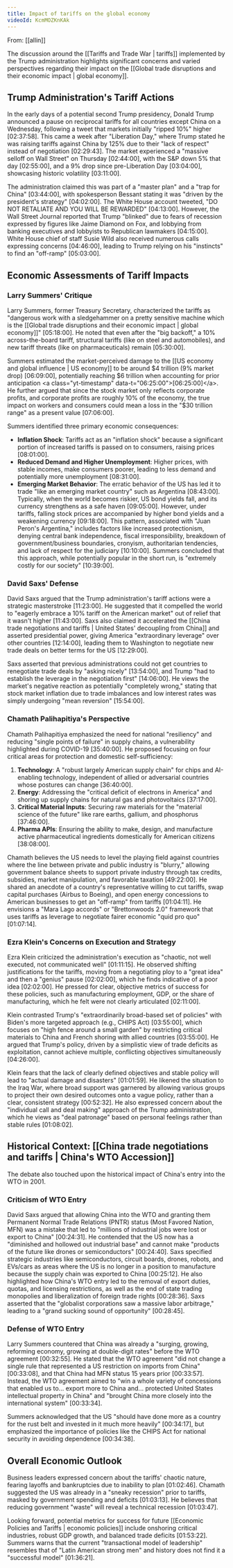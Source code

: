 ```yaml
---
title: Impact of tariffs on the global economy
videoId: KcmMOZKnKAk
---
```


From: [[allin]] <br/> 

The discussion around the [[Tariffs and Trade War | tariffs]] implemented by the Trump administration highlights significant concerns and varied perspectives regarding their impact on the [[Global trade disruptions and their economic impact | global economy]].

## Trump Administration's Tariff Actions
In the early days of a potential second Trump presidency, Donald Trump announced a pause on reciprocal tariffs for all countries except China on a Wednesday, following a tweet that markets initially "ripped 10%" higher <a class="yt-timestamp" data-t="02:37:58">[02:37:58]</a>. This came a week after "Liberation Day," where Trump stated he was raising tariffs against China by 125% due to their "lack of respect" instead of negotiation <a class="yt-timestamp" data-t="02:29:43">[02:29:43]</a>. The market experienced a "massive selloff on Wall Street" on Thursday <a class="yt-timestamp" data-t="02:44:00">[02:44:00]</a>, with the S&P down 5% that day <a class="yt-timestamp" data-t="02:55:00">[02:55:00]</a>, and a 9% drop since pre-Liberation Day <a class="yt-timestamp" data-t="03:04:00">[03:04:00]</a>, showcasing historic volatility <a class="yt-timestamp" data-t="03:11:00">[03:11:00]</a>.

The administration claimed this was part of a "master plan" and a "trap for China" <a class="yt-timestamp" data-t="03:44:00">[03:44:00]</a>, with spokesperson Bessant stating it was "driven by the president's strategy" <a class="yt-timestamp" data-t="04:02:00">[04:02:00]</a>. The White House account tweeted, "DO NOT RETALIATE AND YOU WILL BE REWARDED" <a class="yt-timestamp" data-t="04:13:00">[04:13:00]</a>. However, the Wall Street Journal reported that Trump "blinked" due to fears of recession expressed by figures like Jaime Diamond on Fox, and lobbying from banking executives and lobbyists to Republican lawmakers <a class="yt-timestamp" data-t="04:15:00">[04:15:00]</a>. White House chief of staff Susie Wild also received numerous calls expressing concerns <a class="yt-timestamp" data-t="04:46:00">[04:46:00]</a>, leading to Trump relying on his "instincts" to find an "off-ramp" <a class="yt-timestamp" data-t="05:03:00">[05:03:00]</a>.

## Economic Assessments of Tariff Impacts
### Larry Summers' Critique
Larry Summers, former Treasury Secretary, characterized the tariffs as "dangerous work with a sledgehammer on a pretty sensitive machine which is the [[Global trade disruptions and their economic impact | global economy]]" <a class="yt-timestamp" data-t="05:18:00">[05:18:00]</a>. He noted that even after the "big backoff," a 10% across-the-board tariff, structural tariffs (like on steel and automobiles), and new tariff threats (like on pharmaceuticals) remain <a class="yt-timestamp" data-t="05:30:00">[05:30:00]</a>.

Summers estimated the market-perceived damage to the [[US economy and global influence | US economy]] to be around $4 trillion (9% market drop) <a class="yt-timestamp" data-t="06:09:00">[06:09:00]</a>, potentially reaching $6 trillion when accounting for prior anticipation <a class="yt-timestamp" data-t="06:25:00">[06:25:00]</a>. He further argued that since the stock market only reflects corporate profits, and corporate profits are roughly 10% of the economy, the true impact on workers and consumers could mean a loss in the "$30 trillion range" as a present value <a class="yt-timestamp" data-t="07:06:00">[07:06:00]</a>.

Summers identified three primary economic consequences:
*   **Inflation Shock**: Tariffs act as an "inflation shock" because a significant portion of increased tariffs is passed on to consumers, raising prices <a class="yt-timestamp" data-t="08:01:00">[08:01:00]</a>.
*   **Reduced Demand and Higher Unemployment**: Higher prices, with stable incomes, make consumers poorer, leading to less demand and potentially more unemployment <a class="yt-timestamp" data-t="08:31:00">[08:31:00]</a>.
*   **Emerging Market Behavior**: The erratic behavior of the US has led it to trade "like an emerging market country" such as Argentina <a class="yt-timestamp" data-t="08:43:00">[08:43:00]</a>. Typically, when the world becomes riskier, US bond yields fall, and its currency strengthens as a safe haven <a class="yt-timestamp" data-t="09:05:00">[09:05:00]</a>. However, under tariffs, falling stock prices are accompanied by higher bond yields and a weakening currency <a class="yt-timestamp" data-t="09:18:00">[09:18:00]</a>. This pattern, associated with "Juan Peron's Argentina," includes factors like increased protectionism, denying central bank independence, fiscal irresponsibility, breakdown of government/business boundaries, cronyism, authoritarian tendencies, and lack of respect for the judiciary <a class="yt-timestamp" data-t="10:10:00">[10:10:00]</a>. Summers concluded that this approach, while potentially popular in the short run, is "extremely costly for our society" <a class="yt-timestamp" data-t="10:39:00">[10:39:00]</a>.

### David Saxs' Defense
David Saxs argued that the Trump administration's tariff actions were a strategic masterstroke <a class="yt-timestamp" data-t="11:23:00">[11:23:00]</a>. He suggested that it compelled the world to "eagerly embrace a 10% tariff on the American market" out of relief that it wasn't higher <a class="yt-timestamp" data-t="11:43:00">[11:43:00]</a>. Saxs also claimed it accelerated the [[China trade negotiations and tariffs | United States' decoupling from China]] and asserted presidential power, giving America "extraordinary leverage" over other countries <a class="yt-timestamp" data-t="12:14:00">[12:14:00]</a>, leading them to Washington to negotiate new trade deals on better terms for the US <a class="yt-timestamp" data-t="12:29:00">[12:29:00]</a>.

Saxs asserted that previous administrations could not get countries to renegotiate trade deals by "asking nicely" <a class="yt-timestamp" data-t="13:54:00">[13:54:00]</a>, and Trump "had to establish the leverage in the negotiation first" <a class="yt-timestamp" data-t="14:06:00">[14:06:00]</a>. He views the market's negative reaction as potentially "completely wrong," stating that stock market inflation due to trade imbalances and low interest rates was simply undergoing "mean reversion" <a class="yt-timestamp" data-t="15:54:00">[15:54:00]</a>.

### Chamath Palihapitiya's Perspective
Chamath Palihapitiya emphasized the need for national "resiliency" and reducing "single points of failure" in supply chains, a vulnerability highlighted during COVID-19 <a class="yt-timestamp" data-t="35:40:00">[35:40:00]</a>. He proposed focusing on four critical areas for protection and domestic self-sufficiency:
1.  **Technology**: A "robust largely American supply chain" for chips and AI-enabling technology, independent of allied or adversarial countries whose postures can change <a class="yt-timestamp" data-t="36:40:00">[36:40:00]</a>.
2.  **Energy**: Addressing the "critical deficit of electrons in America" and shoring up supply chains for natural gas and photovoltaics <a class="yt-timestamp" data-t="37:17:00">[37:17:00]</a>.
3.  **Critical Material Inputs**: Securing raw materials for the "material science of the future" like rare earths, gallium, and phosphorus <a class="yt-timestamp" data-t="37:46:00">[37:46:00]</a>.
4.  **Pharma APIs**: Ensuring the ability to make, design, and manufacture active pharmaceutical ingredients domestically for American citizens <a class="yt-timestamp" data-t="38:08:00">[38:08:00]</a>.

Chamath believes the US needs to level the playing field against countries where the line between private and public industry is "blurry," allowing government balance sheets to support private industry through tax credits, subsidies, market manipulation, and favorable taxation <a class="yt-timestamp" data-t="49:22:00">[49:22:00]</a>. He shared an anecdote of a country's representative willing to cut tariffs, swap capital purchases (Airbus to Boeing), and open energy concessions to American businesses to get an "off-ramp" from tariffs <a class="yt-timestamp" data-t="01:04:11">[01:04:11]</a>. He envisions a "Mara Lago accords" or "Brettonwoods 2.0" framework that uses tariffs as leverage to negotiate fairer economic "quid pro quo" <a class="yt-timestamp" data-t="01:07:14">[01:07:14]</a>.

### Ezra Klein's Concerns on Execution and Strategy
Ezra Klein criticized the administration's execution as "chaotic, not well executed, not communicated well" <a class="yt-timestamp" data-t="01:11:15">[01:11:15]</a>. He observed shifting justifications for the tariffs, moving from a negotiating ploy to a "great idea" and then a "genius" pause <a class="yt-timestamp" data-t="02:02:00">[02:02:00]</a>, which he finds indicative of a poor idea <a class="yt-timestamp" data-t="02:02:00">[02:02:00]</a>. He pressed for clear, objective metrics of success for these policies, such as manufacturing employment, GDP, or the share of manufacturing, which he felt were not clearly articulated <a class="yt-timestamp" data-t="02:11:00">[02:11:00]</a>.

Klein contrasted Trump's "extraordinarily broad-based set of policies" with Biden's more targeted approach (e.g., CHIPS Act) <a class="yt-timestamp" data-t="03:55:00">[03:55:00]</a>, which focuses on "high fence around a small garden" by restricting critical materials to China and French shoring with allied countries <a class="yt-timestamp" data-t="03:55:00">[03:55:00]</a>. He argued that Trump's policy, driven by a simplistic view of trade deficits as exploitation, cannot achieve multiple, conflicting objectives simultaneously <a class="yt-timestamp" data-t="04:26:00">[04:26:00]</a>.

Klein fears that the lack of clearly defined objectives and stable policy will lead to "actual damage and disasters" <a class="yt-timestamp" data-t="01:01:59">[01:01:59]</a>. He likened the situation to the Iraq War, where broad support was garnered by allowing various groups to project their own desired outcomes onto a vague policy, rather than a clear, consistent strategy <a class="yt-timestamp" data-t="00:52:32">[00:52:32]</a>. He also expressed concern about the "individual call and deal making" approach of the Trump administration, which he views as "deal patronage" based on personal feelings rather than stable rules <a class="yt-timestamp" data-t="01:08:02">[01:08:02]</a>.

## Historical Context: [[China trade negotiations and tariffs | China's WTO Accession]]
The debate also touched upon the historical impact of China's entry into the WTO in 2001.

### Criticism of WTO Entry
David Saxs argued that allowing China into the WTO and granting them Permanent Normal Trade Relations (PNTR) status (Most Favored Nation, MFN) was a mistake that led to "millions of industrial jobs were lost or export to China" <a class="yt-timestamp" data-t="00:24:31">[00:24:31]</a>. He contended that the US now has a "diminished and hollowed out industrial base" and cannot make "products of the future like drones or semiconductors" <a class="yt-timestamp" data-t="00:24:40">[00:24:40]</a>. Saxs specified strategic industries like semiconductors, circuit boards, drones, robots, and EVs/cars as areas where the US is no longer in a position to manufacture because the supply chain was exported to China <a class="yt-timestamp" data-t="00:25:12">[00:25:12]</a>. He also highlighted how China's WTO entry led to the removal of export duties, quotas, and licensing restrictions, as well as the end of state trading monopolies and liberalization of foreign trade rights <a class="yt-timestamp" data-t="00:28:36">[00:28:36]</a>. Saxs asserted that the "globalist corporations saw a massive labor arbitrage," leading to a "grand sucking sound of opportunity" <a class="yt-timestamp" data-t="00:28:45">[00:28:45]</a>.

### Defense of WTO Entry
Larry Summers countered that China was already a "surging, growing, reforming economy, growing at double-digit rates" before the WTO agreement <a class="yt-timestamp" data-t="00:32:55">[00:32:55]</a>. He stated that the WTO agreement "did not change a single rule that represented a US restriction on imports from China" <a class="yt-timestamp" data-t="00:33:08">[00:33:08]</a>, and that China had MFN status 15 years prior <a class="yt-timestamp" data-t="00:33:57">[00:33:57]</a>. Instead, the WTO agreement aimed to "win a whole variety of concessions that enabled us to... export more to China and... protected United States intellectual property in China" and "brought China more closely into the international system" <a class="yt-timestamp" data-t="00:33:34">[00:33:34]</a>.

Summers acknowledged that the US "should have done more as a country for the rust belt and invested in it much more heavily" <a class="yt-timestamp" data-t="00:34:17">[00:34:17]</a>, but emphasized the importance of policies like the CHIPS Act for national security in avoiding dependence <a class="yt-timestamp" data-t="00:34:38">[00:34:38]</a>.

## Overall Economic Outlook
Business leaders expressed concern about the tariffs' chaotic nature, fearing layoffs and bankruptcies due to inability to plan <a class="yt-timestamp" data-t="01:02:46">[01:02:46]</a>. Chamath suggested the US was already in a "sneaky recession" prior to tariffs, masked by government spending and deficits <a class="yt-timestamp" data-t="01:03:13">[01:03:13]</a>. He believes that reducing government "waste" will reveal a technical recession <a class="yt-timestamp" data-t="01:03:47">[01:03:47]</a>.

Looking forward, potential metrics for success for future [[Economic Policies and Tariffs | economic policies]] include onshoring critical industries, robust GDP growth, and balanced trade deficits <a class="yt-timestamp" data-t="01:53:22">[01:53:22]</a>. Summers warns that the current "transactional model of leadership" resembles that of "Latin American strong men" and history does not find it a "successful model" <a class="yt-timestamp" data-t="01:36:21">[01:36:21]</a>.